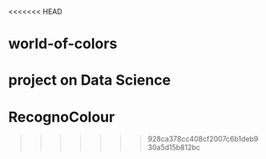 <<<<<<< HEAD
# world-of-colors
project on Data Science 
=======
# RecognoColour
>>>>>>> 928ca378cc408cf2007c6b1deb930a5d15b812bc
